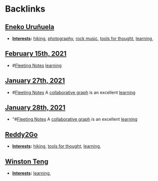 
# Backlinks
## [Eneko Uruñuela](<Eneko Uruñuela.md>)
- **[Interests](<Interests.md>):** [hiking](<hiking.md>), [photography](<photography.md>), [rock music](<rock music.md>), [tools for thought](<tools for thought.md>), [learning](<learning.md>),

## [February 15th, 2021](<February 15th, 2021.md>)
- #[Fleeting Notes](<Fleeting Notes.md>) [learning](<learning.md>)

## [January 27th, 2021](<January 27th, 2021.md>)
- #[Fleeting Notes](<Fleeting Notes.md>) A [collaborative graph](<collaborative graph.md>) is an excellent [learning](<learning.md>)

## [January 28th, 2021](<January 28th, 2021.md>)
- "#[Fleeting Notes](<Fleeting Notes.md>) A [collaborative graph](<collaborative graph.md>) is an excellent [learning](<learning.md>)

## [Reddy2Go](<Reddy2Go.md>)
- **[Interests](<Interests.md>):** [hiking](<hiking.md>), [tools for thought](<tools for thought.md>), [learning](<learning.md>),

## [Winston Teng](<Winston Teng.md>)
- **[Interests](<Interests.md>):** [learning](<learning.md>),

